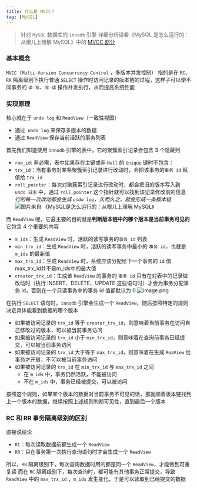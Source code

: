 ```yaml
---
title: 什么是 MVCC？
tag: [MySQL] 
---
```


> 针对 `MySQL` 数据库的 `innodb` 引擎
> 详细分析请看《MySQL 是怎么运行的：从根儿上理解 MySQL》中的 [MVCC 部分](https://relph1119.github.io/mysql-learning-notes/#/mysql/24-%E4%B8%80%E6%9D%A1%E8%AE%B0%E5%BD%95%E7%9A%84%E5%A4%9A%E5%B9%85%E9%9D%A2%E5%AD%94-%E4%BA%8B%E5%8A%A1%E7%9A%84%E9%9A%94%E7%A6%BB%E7%BA%A7%E5%88%AB%E4%B8%8EMVCC)

### 基本概念

`MVCC`（`Multi-Version Concurrency Control` ，多版本并发控制）
指的是在 `RC`、`RR` 隔离级别下执行普通 `SELECT` 操作时访问记录的版本链的过程，这样子可以使不同事务的 `读-写`、`写-读` 操作并发执行，从而提高系统性能

### 实现原理

核心就在于 `undo log` 和 `ReadView`（一致性视图）
- 通过` undo log` 来保存多版本的数据
- 通过 `ReadView` 保存当前活跃的事务列表

首先我们知道使用 `innodb` 引擎的表中，它的聚簇索引记录会包含 3 个隐藏列
- `row_id`: 非必需，表中如果存在主键或非 `Null` 的 `Unique` 键时不包含：
- `trx_id`：当有事务对某条聚簇索引记录进行改动时，会把该事务的`事务 id` 赋值给 `trx_id`
- `roll_pointer`：每次对聚簇索引记录进行改动时，都会把旧的版本写入到 `undo 日志` 中，通过 `roll_pointer` 这个指针就可以找到该记录修改前的信息
*行的每一次改动都会生成 `undo log`，久而久之，就会形成一条版本链*
![图片来自 《MySQL是怎么运行的：从根儿上理解 MySQL》](https://cdn.jsdelivr.net/gh/logycoconut/pic-repo/tech/20231221143106.png)

而 `ReadView` 呢，它最主要的目的就是**判断版本链中的哪个版本是当前事务可见的**
它包含 4 个重要的内容
- `m_ids`：生成 `ReadView` 时，活跃的读写事务的`事务 id` 列表
- `min_trx_id`：生成 `ReadView` 时，活跃的读写事务中最小的 `事务 id`，也就是 `m_ids` 的最新值
- `max_trx_id`：生成 `ReadView` 时，系统应该分配给下一个事务的 `id` 值
  max_trx_id并不是m_ids中的最大值
- `creator_trx_id`：生成该 `ReadView` 的事务的 `事务 id`
  只有在对表中的记录做改动时（执行 INSERT、DELETE、UPDATE 这些语句时）才会为事务分配事务 id，否则在一个只读事务中的事务 id 值都默认为 0
![image.png](https://cdn.jsdelivr.net/gh/logycoconut/pic-repo/tech/20231221144107.png)

在执行 `SELECT` 语句时，`innodb` 引擎会生成一个 `ReadView`，随后按照特定的规则决定具体能看到数据的哪个版本
- 如果被访问记录的 `trx_id` 等于 `creator_trx_id`，则意味着当前事务在访问自己修改过的版本，可以被当前事务访问
- 如果被访问记录的 `trx_id` 小于 `min_trx_id`，则意味着在查询前事务已经提交，可以被当前事务访问
- 如果被访问记录的 `trx_id` 大于等于 `max_trx_id`，则意味着在生成 `ReaView` 后事务才开启，不可以被当前事务访问
- 如果被访问记录的 `trx_id` 在 `min_trx_id` 与 `max_trx_id` 之间
    - 在 `m_ids` 中，事务仍然活跃，不能被访问
    - 不在 `m_ids` 中，事务已经被提交，可以被访问

按照这个规则，如果某个版本的数据对当前事务不可见的话，那就顺着版本链找到上一个版本的数据，继续按照上述规则判断可见性，直到最后一个版本

### RC 和 RR 事务隔离级别的区别

直接说结论
- `RC`：每次读取数据前都生成一个 `ReadView`
- `RR`：只在事务第一次执行查询语句时才会生成一个 `ReadView`

所以，`RR` 隔离级别下，每次查询数据时用的都是同一个 `ReadView`，才能做到可重复读
而在 `RC` 隔离级别下，每次查询时，都可能有其他事务正常提交，导致 `ReadView` 中的 `max_trx_id` ，`m_ids` 发生变化，于是可以读取到已经提交的数据